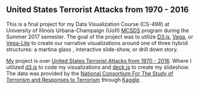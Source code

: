## United States Terrorist Attacks from 1970 - 2016

This is a final project for my Data Visualization Course (CS-498) at University of Illinois Urbana-Champaign (UofI) [MCSDS](http://cs.illinois.edu/academics/graduate/professional-mcs-program/mcs-data-science-track) program during the Summer 2017 semester. The goal of the project was to utilize [D3.js](https://d3js.org/), [Vega](https://vega.github.io/), or [Vega-Lite](https://vega.github.io/vega-lite/) to create our narrative visualizations around one of three hybrid structures: a martina glass , interactive slide-show, or drill down story.

[My](https://www.linkedin.com/in/christiantucker1) project is over [United States Terrorist Attacks from 1970 - 2016](https://tucker459.github.io/dataviz-finalproj2017/). Where I utilized [d3.js](https://d3js.org/) to code my visualizations and [deck.js](http://imakewebthings.com/deck.js/) to create my slideshow. The data was provided by the [National Consortium For The Study of Terrorism and Responses to Terrorism](http://www.start.umd.edu/) through [Kaggle](https://www.kaggle.com/START-UMD/gtd).
